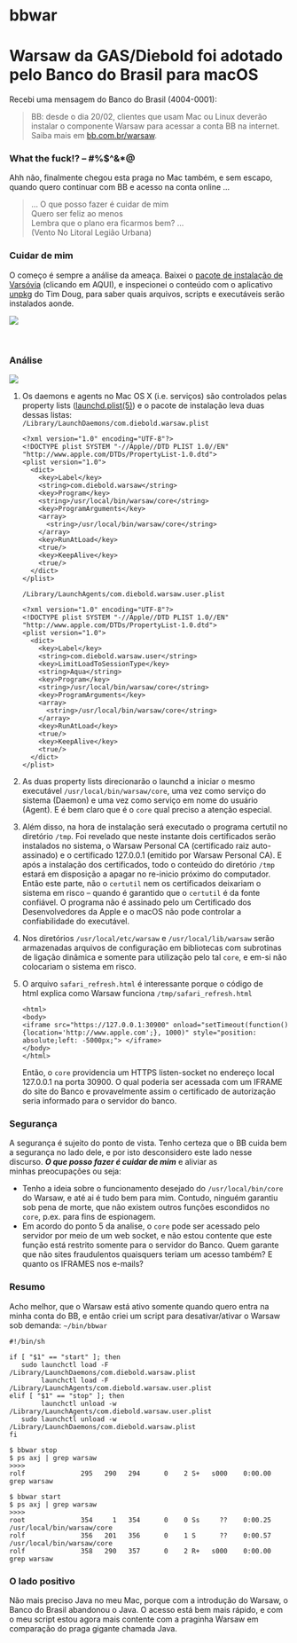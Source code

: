 # bbwar
Warsaw da GAS/Diebold foi adotado pelo Banco do Brasil para macOS
=================================================================

Recebi uma mensagem do Banco do Brasil (4004-0001):

> BB: desde o dia 20/02, clientes que usam Mac ou Linux deverão instalar
> o componente Warsaw para acessar a conta BB na internet. Saiba mais em
> [bb.com.br/warsaw](http://bb.com.br/warsaw).

### What the fuck!? – \#%\$\^&\*@

Ahh não, finalmente chegou esta praga no Mac também, e sem escapo,
quando quero continuar com BB e acesso na conta online …

> … O que posso fazer é cuidar de mim\
> Quero ser feliz ao menos\
> Lembra que o plano era ficarmos bem? …\
> (Vento No Litoral Legião Urbana)

### Cuidar de mim

O começo é sempre a análise da ameaça. Baixei o [pacote de instalação de
Varsóvia](https://seg.bb.com.br/duvidas.html) (clicando em AQUI), e
inspecionei o conteúdo com o aplicativo
[unpkg](https://www.timdoug.com/unpkg/) do Tim Doug, para saber quais
arquivos, scripts e executáveis serão instalados aonde.

![](wp-content/uploads/2017/02/unpkg%20varsóvia.png)

 

### Análise

![](wp-content/uploads/2017/02/warsaw%20content.png)

1.  Os daemons e agents no Mac OS X (i.e. serviços) são controlados
    pelas property lists
    ([launchd.plist(5)](https://developer.apple.com/legacy/library/documentation/Darwin/Reference/ManPages/man5/launchd.plist.5.html)) e
    o pacote de instalação leva duas dessas listas:\
     `/Library/LaunchDaemons/com.diebold.warsaw.plist`

        <?xml version="1.0" encoding="UTF-8"?>
        <!DOCTYPE plist SYSTEM "-//Apple//DTD PLIST 1.0//EN" "http://www.apple.com/DTDs/PropertyList-1.0.dtd">
        <plist version="1.0">
          <dict>
            <key>Label</key>
            <string>com.diebold.warsaw</string>
            <key>Program</key>
            <string>/usr/local/bin/warsaw/core</string>
            <key>ProgramArguments</key>
            <array>
              <string>/usr/local/bin/warsaw/core</string>
            </array>
            <key>RunAtLoad</key>
            <true/>
            <key>KeepAlive</key>
            <true/>
          </dict>
        </plist>

    `/Library/LaunchAgents/com.diebold.warsaw.user.plist`

        <?xml version="1.0" encoding="UTF-8"?>
        <!DOCTYPE plist SYSTEM "-//Apple//DTD PLIST 1.0//EN" "http://www.apple.com/DTDs/PropertyList-1.0.dtd">
        <plist version="1.0">
          <dict>
            <key>Label</key>
            <string>com.diebold.warsaw.user</string>
            <key>LimitLoadToSessionType</key>
            <string>Aqua</string>
            <key>Program</key>
            <string>/usr/local/bin/warsaw/core</string>
            <key>ProgramArguments</key>
            <array>
              <string>/usr/local/bin/warsaw/core</string>
            </array>
            <key>RunAtLoad</key>
            <true/>
            <key>KeepAlive</key>
            <true/>
          </dict>
        </plist>

2.  As duas property lists direcionarão o launchd a iniciar o mesmo
    executável `/usr/local/bin/warsaw/core`, uma vez como serviço do
    sistema (Daemon) e uma vez como serviço em nome do usuário (Agent).
    E é bem claro que é o `core` qual preciso a atenção especial.
3.  Além disso, na hora de instalação será executado o programa certutil
    no diretório `/tmp`. Foi revelado que neste instante dois
    certificados serão instalados no sistema, o Warsaw Personal CA
    (certificado raiz auto-assinado) e o certificado 127.0.0.1 (emitido
    por Warsaw Personal CA). E após a instalação dos certificados, todo
    o conteúdo do diretório `/tmp` estará em disposição a apagar no
    re-inicio próximo do computador. Então este parte, não o `certutil`
    nem os certificados deixariam o sistema em risco – quando é
    garantido que o `certutil` é da fonte confiável. O programa não é
    assinado pelo um Certificado dos Desenvolvedores da Apple e o macOS
    não pode controlar a confiabilidade do executável.
4.  Nos diretórios `/usr/local/etc/warsaw` e `/usr/local/lib/warsaw`
    serão armazenadas arquivos de configuração em bibliotecas com
    subrotinas de ligação dinâmica e somente para utilização pelo tal
    `core`, e em-si não colocariam o sistema em risco.
5.  O arquivo `safari_refresh.html` é interessante porque o código de
    html explica como Warsaw funciona `/tmp/safari_refresh.html`

        <html>
        <body>
        <iframe src="https://127.0.0.1:30900" onload="setTimeout(function(){location='http://www.apple.com';}, 1000)" style="position: absolute;left: -5000px;"> </iframe>
        </body>
        </html>

    Então, o `core` providencia um HTTPS listen-socket no endereço local
    127.0.0.1 na porta 30900. O qual poderia ser acessada com um IFRAME
    do site do Banco e provavelmente assim o certificado de autorização
    seria informado para o servidor do banco.

### Segurança

A segurança é sujeito do ponto de vista. Tenho certeza que o BB cuida
bem a segurança no lado dele, e por isto desconsidero este lado nesse
discurso. ***O que posso fazer é cuidar de mim*** e aliviar as
minhas preocupações ou seja:

-   Tenho a ideia sobre o funcionamento desejado do
    `/usr/local/bin/core` do Warsaw, e até ai é tudo bem para mim.
    Contudo, ninguém garantiu sob pena de morte, que não existem outros
    funções escondidos no `core`, p.ex. para fins de espionagem.
-   Em acordo do ponto 5 da analise, o `core` pode ser acessado pelo
    servidor por meio de um web socket, e não estou contente que este
    função está restrito somente para o servidor do Banco. Quem garante
    que não sites fraudulentos quaisquers teriam um acesso também? E
    quanto os IFRAMES nos e-mails?

### Resumo

Acho melhor, que o Warsaw está ativo somente quando quero entra na minha
conta do BB, e então criei um script para desativar/ativar o Warsaw sob
demanda: `~/bin/bbwar`

    #!/bin/sh

    if [ "$1" == "start" ]; then
       sudo launchctl load -F /Library/LaunchDaemons/com.diebold.warsaw.plist
            launchctl load -F /Library/LaunchAgents/com.diebold.warsaw.user.plist
    elif [ "$1" == "stop" ]; then
            launchctl unload -w /Library/LaunchAgents/com.diebold.warsaw.user.plist
       sudo launchctl unload -w /Library/LaunchDaemons/com.diebold.warsaw.plist
    fi

    $ bbwar stop
    $ ps axj | grep warsaw
    >>>>
    rolf              295   290   294      0    2 S+   s000    0:00.00 grep warsaw

    $ bbwar start
    $ ps axj | grep warsaw
    >>>>
    root              354     1   354      0    0 Ss     ??    0:00.25 /usr/local/bin/warsaw/core
    rolf              356   201   356      0    1 S      ??    0:00.57 /usr/local/bin/warsaw/core
    rolf              358   290   357      0    2 R+   s000    0:00.00 grep warsaw

### O lado positivo

Não mais preciso Java no meu Mac, porque com a introdução do Warsaw, o
Banco do Brasil abandonou o Java. O acesso está bem mais rápido, e com o
meu script estou agora mais contente com a praginha Warsaw em comparação
do praga gigante chamada Java.
